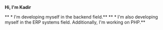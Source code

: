 **Hi, I'm Kadir**

** * I'm developing myself in the backend field.**
** * I'm also developing myself in the ERP systems field. Additionally, I'm working on PHP.**
